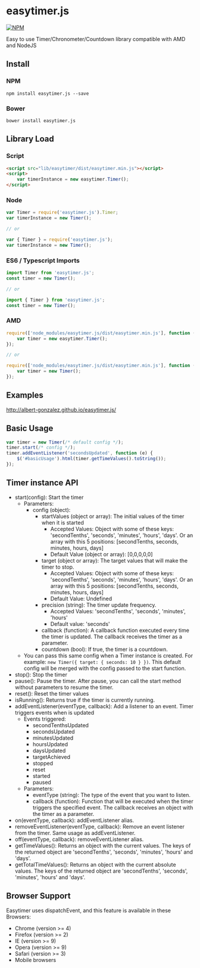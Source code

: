 easytimer.js
============

[![NPM](https://nodei.co/npm/easytimer.js.png?downloads=true&downloadRank=true)](https://nodei.co/npm/easytimer.js/)

Easy to use Timer/Chronometer/Countdown library compatible with AMD and NodeJS

## Install

### NPM
```
npm install easytimer.js --save
````

### Bower

```
bower install easytimer.js
```

## Library Load

### Script

```html
<script src="lib/easytimer/dist/easytimer.min.js"></script>
<script>
    var timerInstance = new easytimer.Timer();
</script>
```

### Node

```js
var Timer = require('easytimer.js').Timer;
var timerInstance = new Timer();

// or 

var { Timer } = require('easytimer.js');
var timerInstance = new Timer();

```

### ES6 / Typescript Imports

```js
import Timer from 'easytimer.js';
const timer = new Timer();

// or 

import { Timer } from 'easytimer.js';
const timer = new Timer();
```

### AMD

```js
require(['node_modules/easytimer.js/dist/easytimer.min.js'], function (easytimer) {
    var timer = new easytimer.Timer();
});

// or

require(['node_modules/easytimer.js/dist/easytimer.min.js'], function ({ Timer }) {
    var timer = new Timer();
});
```

## Examples

http://albert-gonzalez.github.io/easytimer.js/

## Basic Usage

```js
var timer = new Timer(/* default config */);
timer.start(/* config */);
timer.addEventListener('secondsUpdated', function (e) {
    $('#basicUsage').html(timer.getTimeValues().toString());
});
```

## Timer instance API

* start(config): Start the timer
    * Parameters:
        * config (object):
            * startValues (object or array): The initial values of the timer when it is started
                * Accepted Values: Object with some of these keys: 'secondTenths', 'seconds', 'minutes', 'hours', 'days'. Or an array with this 5 positions: [secondTenths, seconds, minutes, hours, days]
                * Default Value (object or array): [0,0,0,0,0]
            * target (object or array): The target values that will make the timer to stop.
                * Accepted Values: Object with some of these keys: 'secondTenths', 'seconds', 'minutes', 'hours', 'days'. Or an array with this 5 positions: [secondTenths, seconds, minutes, hours, days]
                * Default Value: Undefined
            * precision (string): The timer update frequency.
                * Accepted Values: 'secondTenths', 'seconds', 'minutes', 'hours'
                * Default value: 'seconds'
            * callback (function): A callback function executed every time the timer is updated. The callback receives the timer as a parameter.
            * countdown (bool): If true, the timer is a countdown.
    * You can pass this same config when a Timer instance is created. For example: `new Timer({ target: { seconds: 10 } })`.
    This default config will be merged with the config passed to the start function.
* stop(): Stop the timer
* pause(): Pause the timer. After pause, you can call the start method without parameters to resume the timer.
* reset(): Reset the timer values
* isRunning(): Returns true if the timer is currently running.
* addEventListener(eventType, callback): Add a listener to an event. Timer triggers events when is updated
    * Events triggered:
        * secondTenthsUpdated
        * secondsUpdated
        * minutesUpdated
        * hoursUpdated
        * daysUpdated
        * targetAchieved
        * stopped
        * reset
        * started
        * paused
    * Parameters:
        * eventType (string): The type of the event that you want to listen.
        * callback (function): Function that will be executed when the timer triggers the specified event. The callback receives an object with the timer as a parameter.
* on(eventType, callback): addEventListener alias.
* removeEventListener(eventType, callback): Remove an event listener from the timer. Same usage as addEventListener.
* off(eventType, callback): removeEventListener alias.
* getTimeValues(): Returns an object with the current values. The keys of the returned object are 'secondTenths', 'seconds', 'minutes', 'hours' and 'days'.
* getTotalTimeValues(): Returns an object with the current absolute values. The keys of the returned object are 'secondTenths', 'seconds', 'minutes', 'hours' and 'days'.

## Browser Support

Easytimer uses dispatchEvent, and this feature is available in these Browsers:

* Chrome (version >= 4)
* Firefox (version >= 2)
* IE (version >= 9)
* Opera (version >= 9)
* Safari (version >= 3)
* Mobile browsers
